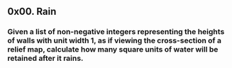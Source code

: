 ## 0x00. Rain


### Given a list of non-negative integers representing the heights of walls with unit width 1, as if viewing the cross-section of a relief map, calculate how many square units of water will be retained after it rains.